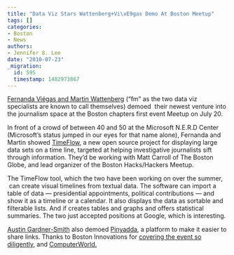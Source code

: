 ```yaml
---
title: "Data Viz Stars Wattenberg+Vi\xE9gas Demo At Boston Meetup"
tags: []
categories:
- Boston
- News
authors:
- Jennifer 8. Lee
date: "2010-07-23"
_migration:
  id: 595
  timestamp: 1482973867
---
```


[Fernanda Viégas and Martin Wattenberg][1] (&#8220;fm&#8221; as the two data viz specialists are known to call themselves) demoed  their newest venture into the journalism space at the Boston chapters first event Meetup on July 20.

In front of a crowd of between 40 and 50 at the Microsoft N.E.R.D Center (Microsoft&#8217;s status jumped in our eyes for that name alone), Fernanda and Martin showed [TimeFlow][2], a new open source project for displaying large data sets on a time line, targeted at helping investigative journalists sift through information. They&#8217;d be working with Matt Carroll of The Boston Globe, and lead organizer of the Boston Hacks/Hackers Meetup.

The TimeFlow tool, which the two have been working on over the summer,  can create visual timelines from textual data. The software can import a table of data — presidential appointments, political contributions — and show it as a timeline or a calendar. It also displays the data as sortable and filterable lists. And if creates tables and graphs and offers statistical summaries. The two just accepted positions at Google, which is interesting.

[Austin Gardner-Smith][3] also demoed [Pinyadda][4], a platform to make it easier to share links. Thanks to Boston Innovations for [covering the event so diligently][5], and [ComputerWorld.][6]

 [1]: http://hint.fm
 [2]: http://wiki.github.com/FlowingMedia/TimeFlow/
 [3]: http://twitter.com/gardnersmitha
 [4]: http://www.pinyadda.com
 [5]: http://bostinnovation.com/2010/07/21/hackshackers-brings-techsters-and-journalists-together-helps-attendees-visualize-the-future-of-news/
 [6]: http://blogs.computerworld.com/16571/new_open_source_data_viz_tool